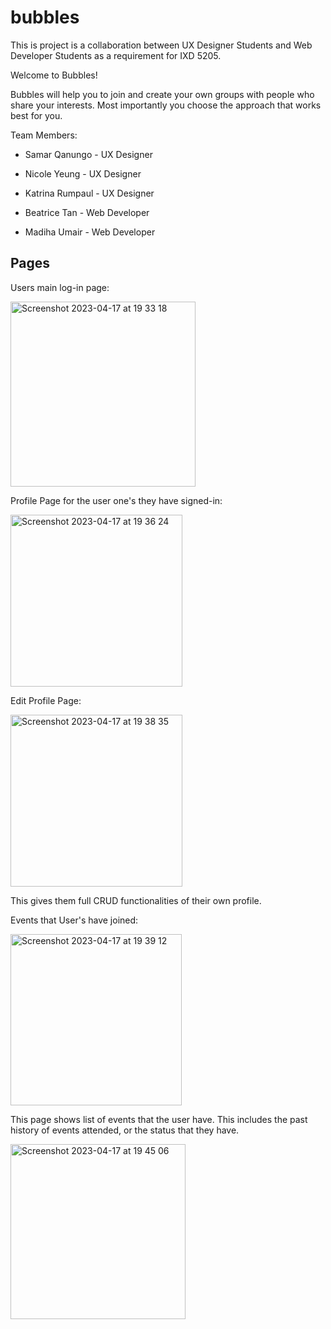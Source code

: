 # bubbles

This is project is a collaboration between UX Designer Students and Web Developer Students as a requirement for IXD 5205. 


Welcome to Bubbles!

Bubbles will help you to join and create your own groups with people who share your interests. Most importantly you choose the approach that works best for you.

Team Members:
- Samar Qanungo - UX Designer
- Nicole Yeung - UX Designer
- Katrina Rumpaul - UX Designer

- Beatrice Tan - Web Developer
- Madiha Umair - Web Developer

## Pages

Users main log-in page:

<img width="296" alt="Screenshot 2023-04-17 at 19 33 18" src="https://user-images.githubusercontent.com/113320828/232632811-1120b69a-c2ce-439f-a376-b2180a823cba.png" >


Profile Page for the user one's they have signed-in:

<img width="275" alt="Screenshot 2023-04-17 at 19 36 24" src="https://user-images.githubusercontent.com/113320828/232633029-9be977c2-d1c1-473f-af5f-1ddf14c60090.png" >


Edit Profile Page:

<img width="275" alt="Screenshot 2023-04-17 at 19 38 35" src="https://user-images.githubusercontent.com/113320828/232633232-c2bb39d5-5f50-427d-8898-7a96d242f6eb.png">

This gives them full CRUD functionalities of their own profile.


Events that User's have joined:

<img width="274" alt="Screenshot 2023-04-17 at 19 39 12" src="https://user-images.githubusercontent.com/113320828/232633484-c86d7b20-5d80-4ed9-84f5-8c63e6b8a4d9.png">

This page shows list of events that the user have. This includes the past history of events attended, or the status that they have.

<img width="280" alt="Screenshot 2023-04-17 at 19 45 06" src="https://user-images.githubusercontent.com/113320828/232634012-ea6a347a-be86-4092-b543-06c61090569b.png">


